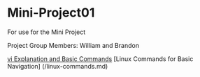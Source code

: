 # Mini-Project01
For use for the Mini Project


Project Group Members:
William and Brandon

[vi Explanation and Basic Commands](/vi-definitions.md)
[Linux Commands for Basic Navigation] (/linux-commands.md)
